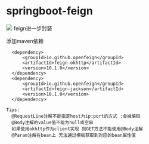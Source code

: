 # springboot-feign 
![](https://www.travis-ci.org/bluecatlee/springboot-feign.svg?branch=master)
feign进一步封装

添加maven依赖

```
  <dependency>
      <groupId>io.github.openfeign</groupId>
      <artifactId>feign-okhttp</artifactId>
      <version>10.1.0</version>
  </dependency>
  <dependency>
      <groupId>io.github.openfeign</groupId>
      <artifactId>feign-jackson</artifactId>
      <version>10.1.0</version>
  </dependency>
```

```
Tips:
  @RequestLine注解不能指定host为ip:port的方式 :会被编码
  @Body注解的value值不能为null或空串
  如果使用okhttp作为client实现 则GET方法不能使用@Body注解
  @Param注解在bean上 无法通过模板获取到对应的bean属性值
```
